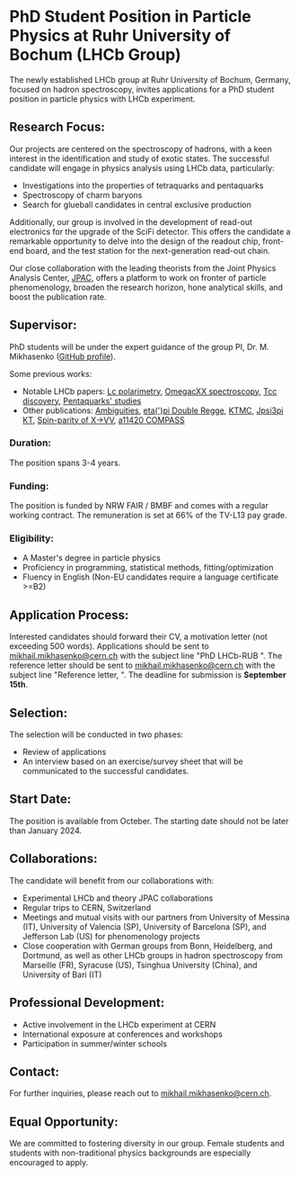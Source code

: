 # PhD Student Position in Particle Physics at Ruhr University of Bochum (LHCb Group)

The newly established LHCb group at Ruhr University of Bochum, Germany, focused on hadron spectroscopy, invites applications for a PhD student position in particle physics with LHCb experiment.

## Research Focus:
Our projects are centered on the spectroscopy of hadrons, with a keen interest in the identification and study of exotic states. The successful candidate will engage in physics analysis using LHCb data, particularly:
- Investigations into the properties of tetraquarks and pentaquarks
- Spectroscopy of charm baryons
- Search for glueball candidates in central exclusive production

Additionally, our group is involved in the development of read-out electronics for the upgrade of the SciFi detector.
This offers the candidate a remarkable opportunity to delve into the design of the readout chip, front-end board, and the test station for the next-generation read-out chain.

Our close collaboration with the leading theorists from the Joint Physics Analysis Center, [JPAC](https://www.jpac-physics.org/),
offers a platform to work on fronter of particle phenomenology, broaden the research horizon, hone analytical skills, and boost the publication rate.

## Supervisor:
PhD students will be under the expert guidance of the group PI, Dr. M. Mikhasenko ([GitHub profile](https://github.com/mmikhasenko/)).

Some previous works:
- Notable LHCb papers: [Lc polarimetry](https://inspirehep.net/literature/2623821), [OmegacXX spectroscopy](https://inspirehep.net/literature/1879440), [Tcc discovery](https://inspirehep.net/literature/1915358), [Pentaquarks' studies](https://inspirehep.net/literature/1728691)
- Other publications: [Ambiguities](https://inspirehep.net/literature/2673390), [eta(')pi Double Regge](https://inspirehep.net/literature/1859521), [KTMC](https://inspirehep.net/literature/2617378), [Jpsi3pi KT](https://inspirehep.net/literature/2652616), [Spin-parity of X->VV](https://inspirehep.net/literature/1806437), [a11420 COMPASS](https://inspirehep.net/literature/1800396)

### Duration:
The position spans 3-4 years.

### Funding:
The position is funded by NRW FAIR / BMBF and comes with a regular working contract. The remuneration is set at 66% of the TV-L13 pay grade.

### Eligibility:
- A Master's degree in particle physics
- Proficiency in programming, statistical methods, fitting/optimization
- Fluency in English (Non-EU candidates require a language certificate >=B2)

## Application Process:
Interested candidates should forward their CV, a motivation letter (not exceeding 500 words).
Applications should be sent to [mikhail.mikhasenko@cern.ch](mailto:mikhail.mikhasenko@cern.ch) with the subject line "PhD LHCb-RUB <candidate family name>".
The reference letter should be sent to [mikhail.mikhasenko@cern.ch](mailto:mikhail.mikhasenko@cern.ch) with the subject line "Reference letter, <candidate family name>".
The deadline for submission is **September 15th**.

## Selection:
The selection will be conducted in two phases:
- Review of applications
- An interview based on an exercise/survey sheet that will be communicated to the successful candidates.

## Start Date:
The position is available from Octeber. The starting date should not be later than January 2024.

## Collaborations:
The candidate will benefit from our collaborations with:
- Experimental LHCb and theory JPAC collaborations
- Regular trips to CERN, Switzerland
- Meetings and mutual visits with our partners from University of Messina (IT), University of Valencia (SP), University of Barcelona (SP), and Jefferson Lab (US) for phenomenology projects
- Close cooperation with German groups from Bonn, Heidelberg, and Dortmund, as well as other LHCb groups in hadron spectroscopy from Marseille (FR), Syracuse (US), Tsinghua University (China), and University of Bari (IT)

## Professional Development:
- Active involvement in the LHCb experiment at CERN
- International exposure at conferences and workshops
- Participation in summer/winter schools

## Contact:
For further inquiries, please reach out to [mikhail.mikhasenko@cern.ch](mailto:mikhail.mikhasenko@cern.ch).

## Equal Opportunity:
We are committed to fostering diversity in our group. Female students and students with non-traditional physics backgrounds are especially encouraged to apply.

